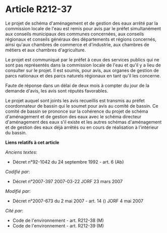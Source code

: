 # Article R212-37

Le projet de schéma d'aménagement et de gestion des eaux arrêté par la commission locale de l'eau est remis pour avis par le
préfet simultanément aux conseils municipaux des communes concernées, aux conseils régionaux et conseils généraux des
départements et régions concernés, ainsi qu'aux chambres de commerce et d'industrie, aux chambres de métiers et aux chambres
d'agriculture.

Le projet est communiqué par le préfet à ceux des services publics qui ne sont pas représentés dans la commission locale de
l'eau et qu'il y a lieu de consulter sur le projet. Il est soumis, pour avis, aux organes de gestion de parcs nationaux et
des parcs naturels régionaux en tant qu'il les concerne.

Faute de réponse dans un délai de deux mois à compter du jour de la demande d'avis, les avis sont réputés favorables.

Le projet auquel sont joints les avis recueillis est transmis au préfet coordonnateur de bassin qui le soumet pour avis au
comité de bassin. Ce comité de bassin se prononce sur la cohérence du projet de schéma d'aménagement et de gestion des eaux
avec le schéma directeur d'aménagement des eaux s'il existe et les autres schémas d'aménagement et de gestion des eaux déjà
arrêtés ou en cours de réalisation à l'intérieur du bassin.

**Liens relatifs à cet article**

_Anciens textes_:

  - Décret n°92-1042 du 24 septembre 1992 - art. 6 (Ab)

_Codifié par_:

  - Décret n°2007-397 2007-03-22 JORF 23 mars 2007

_Modifié par_:

  - Décret n°2007-673 du 2 mai 2007 - art. 14 () JORF 4 mai 2007

_Cité par_:

  - Code de l'environnement - art. R212-38 (M)
  - Code de l'environnement - art. R212-39 (M)
